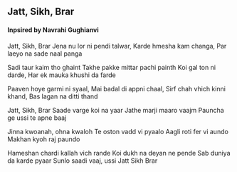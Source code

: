 ## Jatt, Sikh, Brar 

#### Inpsired by Navrahi Gughianvi

Jatt, Sikh, Brar
Jena nu lor ni pendi talwar,
Karde hmesha kam changa,
Par laeyo na sade naal panga

Sadi taur kaim tho ghaint
Takhe pakke mittar pachi painth
Koi gal ton ni darde,
Har ek mauka khushi da farde

Paaven hoye garmi ni syaal,
Mai badal di appni chaal,
Sirf chah vhich kinni khand,
Bas lagan na ditti thand

Jatt, Sikh, Brar
Saade varge koi na yaar
Jathe marji maaro vaajm
Pauncha ge ussi te apne baaj

Jinna kwoanah, ohna kwaloh
Te oston vadd vi pyaalo
Aagli roti fer vi aundo
Makhan kyoh raj paundo

Hameshan chardi kallah vich rande
Koi dukh na deyan ne pende
Sab duniya da karde pyaar
Sunlo saadi vaaj, ussi
Jatt Sikh Brar